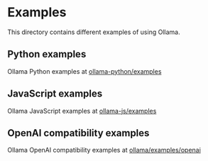 # Examples

This directory contains different examples of using Ollama.

## Python examples
Ollama Python examples at [ollama-python/examples](https://github.com/CopperCarbonateCollective/ollama-DreamingMetal-python/tree/main/examples)


## JavaScript examples
Ollama JavaScript examples at [ollama-js/examples](https://github.com/CopperCarbonateCollective/ollama-DreamingMetal-js/tree/main/examples)


## OpenAI compatibility examples
Ollama OpenAI compatibility examples at [ollama/examples/openai](../docs/openai.md)
